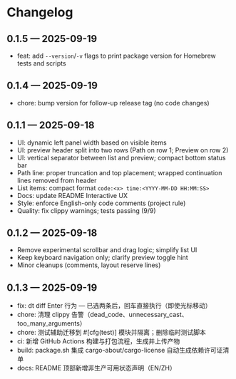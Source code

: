 # Changelog

## 0.1.5 — 2025-09-19
- feat: add `--version`/`-v` flags to print package version for Homebrew tests and scripts

## 0.1.4 — 2025-09-19
- chore: bump version for follow-up release tag (no code changes)

## 0.1.1 — 2025-09-18
- UI: dynamic left panel width based on visible items
- UI: preview header split into two rows (Path on row 1; Preview on row 2)
- UI: vertical separator between list and preview; compact bottom status bar
- Path line: proper truncation and top placement; wrapped continuation lines removed from header
- List items: compact format `code:<x> time:<YYYY-MM-DD HH:MM:SS>`
- Docs: update README Interactive UX
- Style: enforce English-only code comments (project rule)
- Quality: fix clippy warnings; tests passing (9/9)
## 0.1.2 — 2025-09-18
- Remove experimental scrollbar and drag logic; simplify list UI
- Keep keyboard navigation only; clarify preview toggle hint
- Minor cleanups (comments, layout reserve lines)

## 0.1.3 — 2025-09-19
- fix: dt diff Enter 行为 — 已选两条后，回车直接执行（即使光标移动）
- chore: 清理 clippy 告警（dead_code、unnecessary_cast、too_many_arguments）
- chore: 测试辅助迁移到 #[cfg(test)] 模块并隔离；删除临时测试脚本
- ci: 新增 GitHub Actions 构建与打包流程，生成并上传产物
- build: package.sh 集成 cargo-about/cargo-license 自动生成依赖许可证清单
- docs: README 顶部新增非生产可用状态声明（EN/ZH）
